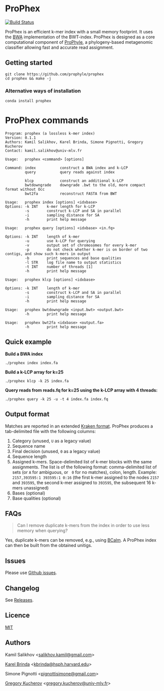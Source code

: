 # ProPhex

[![Build Status](https://travis-ci.org/prophyle/prophex.svg?branch=master)](https://travis-ci.org/prophyle/prophex)

ProPhex is an efficient k-mer index with a small memory footprint. It uses the
[BWA](http://github.com/lh3/bwa) implementation of the BWT-index. ProPhex is
designed as a core computational component of
[ProPhyle](https://prophyle.github.io), a phylogeny-based metagenomic
classifier allowing fast and accurate read assignment.


## Getting started

```
git clone https://github.com/prophyle/prophex
cd prophex && make -j
```

### Alternative ways of installation

```
conda install prophex
```

# ProPhex commands
<!---
USAGE-BEGIN
-->
```
Program: prophex (a lossless k-mer index)
Version: 0.1.1
Authors: Kamil Salikhov, Karel Brinda, Simone Pignotti, Gregory Kucherov
Contact: kamil.salikhov@univ-mlv.fr

Usage:   prophex <command> [options]

Command: index           construct a BWA index and k-LCP
         query           query reads against index

         klcp            construct an additional k-LCP
         bwtdowngrade    downgrade .bwt to the old, more compact format without Occ
         bwt2fa          reconstruct FASTA from BWT

```

```
Usage:   prophex index [options] <idxbase>
Options: -k INT    k-mer length for k-LCP
         -s        construct k-LCP and SA in parallel
         -i        sampling distance for SA
         -h        print help message

```

```
Usage:   prophex query [options] <idxbase> <in.fq>

Options: -k INT    length of k-mer
         -u        use k-LCP for querying
         -v        output set of chromosomes for every k-mer
         -p        do not check whether k-mer is on border of two contigs, and show such k-mers in output
         -b        print sequences and base qualities
         -l STR    log file name to output statistics
         -t INT    number of threads [1]
         -h        print help message

```

```
Usage:   prophex klcp [options] <idxbase>

Options: -k INT    length of k-mer
         -s        construct k-LCP and SA in parallel
         -i        sampling distance for SA
         -h        print help message

```

```
Usage:   prophex bwtdowngrade <input.bwt> <output.bwt>
         -h        print help message

```

```
Usage:   prophex bwt2fa <idxbase> <output.fa>
         -h        print help message

```

<!---USAGE-END
-->

## Quick example

**Build a BWA index**

```
./prophex index index.fa
```

**Build a k-LCP array for k=25**

```
./prophex klcp -k 25 index.fa
```

**Query reads from reads.fq for k=25 using the k-LCP array with 4 threads:**

```
./prophex query -k 25 -u -t 4 index.fa index.fq
```


## Output format

Matches are reported in an extended
[Kraken format](http://ccb.jhu.edu/software/kraken/MANUAL.html#output-format).
ProPhex produces a tab-delimited file with the following columns:

1. Category (unused, `U` as a legacy value)
2. Sequence name
3. Final decision (unused, `0` as a legacy value)
4. Sequence length
5. Assigned k-mers. Space-delimited list of k-mer blocks with the same assignments. The list is of
   the following format: comma-delimited list of sets (or `A` for ambiguous, or
   `0` for no matches), colon, length. Example: `2157,393595:1 393595:1 0:16` (the first k-mer assigned to the nodes `2157` and `393595`, the second k-mer assigned to `393595`, the subsequent 16 k-mers unassigned)
6. Bases (optional)
7. Base qualities (optional)


## FAQs

> Can I remove duplicate k-mers from the index in order to use less memory when querying?

Yes, duplicate k-mers can be removed, e.g., using
[BCalm](https://github.com/GATB/bcalm). A ProPhex index can then be built from
the obtained unitigs.


## Issues

Please use [Github issues](https://github.com/prophyle/prophex/issues).


## Changelog

See [Releases](https://github.com/prophyle/prophex/releases).


## Licence

[MIT](https://github.com/prophyle/prophex/blob/master/LICENSE.txt)


## Authors

Kamil Salikhov \<salikhov.kamil@gmail.com\>

[Karel Brinda](http://brinda.cz) \<kbrinda@hsph.harvard.edu\>

Simone Pignotti \<pignottisimone@gmail.com\>

[Gregory Kucherov](http://igm.univ-mlv.fr/~koutcher/) \<gregory.kucherov@univ-mlv.fr\>


